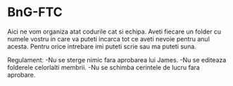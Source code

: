 # BnG-FTC
Aici ne vom organiza atat codurile cat si echipa.
Aveti fiecare un folder cu numele vostru in care va puteti incarca tot ce aveti nevoie pentru anul acesta. Pentru orice intrebare imi puteti scrie sau ma puteti suna.

Regulament:
-Nu se sterge nimic fara aprobarea lui James.
-Nu se editeaza folderele celorlalti membrii.
-Nu se schimba cerintele de lucru fara aprobare.
